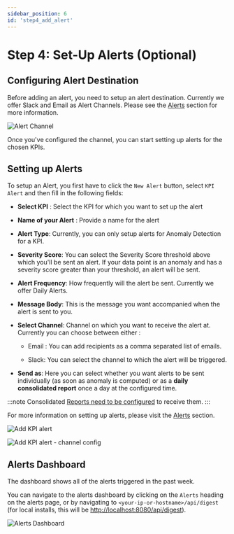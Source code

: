 ```yaml
---
sidebar_position: 6
id: 'step4_add_alert'
---
```

# Step 4: Set-Up Alerts (Optional)

## Configuring Alert Destination

Before adding an alert, you need to setup an alert destination. Currently we offer Slack and Email as Alert Channels. Please see the 
[Alerts](/Alerts/Alert_Destination.md) section for more information.

![Alert Channel](/img/Alerts/alertschannel.png)

Once you've configured the channel, you can start setting up alerts for the chosen KPIs.

## Setting up Alerts

To setup an Alert, you first have to click the `New Alert` button, select `KPI Alert` and then fill in the following fields:

-   **Select KPI** : Select the KPI for which you want to set up the alert

-   **Name of your Alert** : Provide a name for the alert

-   **Alert Type**: Currently, you can only setup alerts for Anomaly Detection for a KPI. 

-   **Severity Score**: You can select the Severity Score threshold above which you'll be sent an alert. If your data point is an anomaly and has a severity score greater than your threshold, an alert will be sent.

-   **Alert Frequency**: How frequently will the alert be sent. Currently we offer Daily Alerts.

-   **Message Body**: This is the message you want accompanied when the alert is sent to you.

-   **Select Channel**: Channel on which you want to receive the alert at. Currently you can choose between either :

    -   Email : You can  add recipients as a comma separated list of emails.

    -   Slack: You can select the channel to which the alert will be triggered.

-  **Send as**: Here you can select whether you want alerts to be sent individually (as soon as anomaly is computed) or as a **daily consolidated report** once a day at the configured time.

:::note
Consolidated [Reports need to be configured](/Alerts/Alert_Report_Settings.md) to receive them.
:::

For more information on setting up alerts, please visit the [Alerts](/Alerts/Alert_Destination.md) section.

![Add KPI alert](/img/Alerts/add_alert_1.png)

![Add KPI alert - channel config](/img/Alerts/add_alert_2.png)

## Alerts Dashboard

The dashboard shows all of the alerts triggered in the past week.

You can navigate to the alerts dashboard by clicking on the `Alerts` heading on the alerts page, or by navigating to `<your-ip-or-hostname>/api/digest` (for local installs, this will be [http://localhost:8080/api/digest](http://localhost:8080/api/digest)).

![Alerts Dashboard](/img/Alerts/alerts_dashboard.png)


